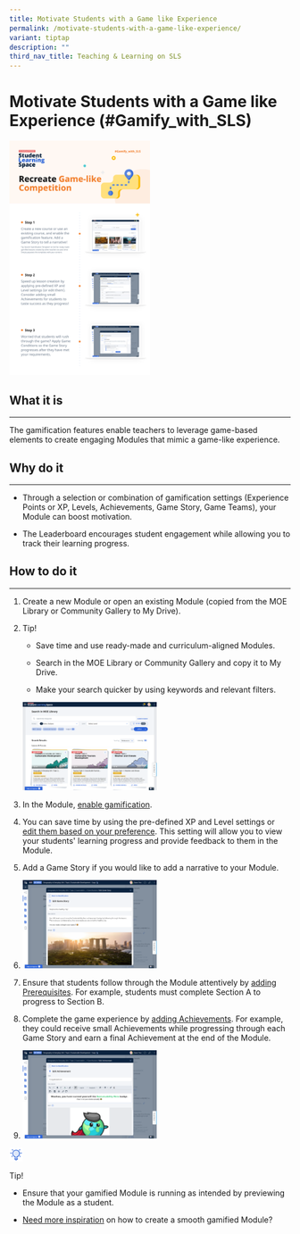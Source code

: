 ```yaml
---
title: Motivate Students with a Game like Experience
permalink: /motivate-students-with-a-game-like-experience/
variant: tiptap
description: ""
third_nav_title: Teaching & Learning on SLS
---
```

<h1>Motivate Students with a Game like Experience (#Gamify_with_SLS)</h1>
<div class="isomer-image-wrapper">
<img style="width:50%" height="auto" width="100%" src="/images/2Teacher/Marcomms/SLS%20Superhero%20Quiz/Gamify%2001.png">
</div>
<h2>What it is</h2>
<hr>
<p>The gamification features enable teachers to leverage game-based elements
to create engaging Modules that mimic a game-like experience.</p>
<h2>Why do it</h2>
<hr>
<ul data-tight="true" class="tight">
<li>
<p>Through a selection or combination of gamification settings (Experience
Points or XP, Levels, Achievements, Game Story, Game Teams), your Module
can boost motivation.</p>
</li>
<li>
<p>The Leaderboard encourages student engagement while allowing you to track
their learning progress.</p>
</li>
</ul>
<h2>How to do it</h2>
<hr>
<ol>
<li>
<p>Create a new Module or open an existing Module (copied from the MOE Library
or Community Gallery to My Drive).</p>
</li>
<li>
<p>Tip!</p>
<ul data-tight="true" class="tight">
<li>
<p>Save time and use ready-made and curriculum-aligned Modules.</p>
</li>
<li>
<p>Search in the MOE Library or Community Gallery and copy it to My Drive.</p>
</li>
<li>
<p>Make your search quicker by using keywords and relevant filters.</p>
</li>
</ul>
<p></p>
<div class="isomer-image-wrapper">
<img style="width: 50%;" height="auto" width="100%" src="/images/2Teacher/Marcomms/SLS%20Superhero%20Quiz/Gamify.png">
</div>
</li>
<li>
<p>In the Module, <a href="/teacher-user-guide/gamify/manage-gamification-settings/" rel="noopener noreferrer nofollow" target="_blank">enable gamification</a>.</p>
</li>
<li>
<p>You can save time by using the pre-defined XP and Level settings or
<a href="/teacher-user-guide/gamify/manage-gamification-settings/" rel="noopener noreferrer nofollow" target="_blank">edit them based on your preference</a>. This setting will allow you to
view your students' learning progress and provide feedback to them in the
Module.</p>
</li>
<li>
<p>Add a Game Story if you would like to add a narrative to your Module.</p>
</li>
<li>
<p></p>
<div class="isomer-image-wrapper">
<img style="width: 50%;" height="auto" width="100%" src="/images/2Teacher/Marcomms/SLS%20Superhero%20Quiz/Gamify4.png">
</div>
</li>
<li>
<p>Ensure that students follow through the Module attentively by <a href="/teacher-user-guide/differentiate/add-section-prerequisites/" rel="noopener noreferrer nofollow" target="_blank">adding Prerequisites</a>.
For example, students must complete Section A to progress to Section B.</p>
</li>
<li>
<p>Complete the game experience by <a href="/teacher-user-guide/gamify/manage-gamification-settings/" rel="noopener noreferrer nofollow" target="_blank">adding Achievements</a>.
For example, they could receive small Achievements while progressing through
each Game Story and earn a final Achievement at the end of the Module.</p>
</li>
<li>
<p></p>
<div class="isomer-image-wrapper">
<img style="width: 50%;" height="auto" width="100%" src="/images/2Teacher/Marcomms/SLS%20Superhero%20Quiz/Gamify6.png">
</div>
</li>
</ol>
<div class="isomer-image-wrapper">
<img style="width:1.5rem; display: inline;" height="auto" width="100%" src="/images/Icons/Bulb32.svg">
</div>
<p>Tip!</p>
<ul data-tight="true" class="tight">
<li>
<p>Ensure that your gamified Module is running as intended by previewing
the Module as a student.</p>
</li>
<li>
<p><a href="/teacher-user-guide/gamify/game-stories-and-collectibles/" rel="noopener noreferrer nofollow" target="_blank">Need more inspiration</a> on
how to create a smooth gamified Module?</p>
</li>
</ul>
<p></p>